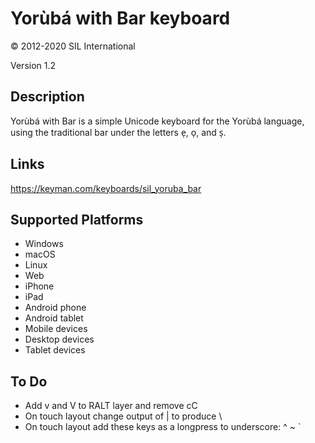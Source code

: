 Yorùbá with Bar keyboard
==============

© 2012-2020 SIL International

Version 1.2

Description
-----------

Yorùbá with Bar is a simple Unicode keyboard for the Yorùbá language, using the traditional bar under the letters e̩, o̩, and s̩.

Links
-----
https://keyman.com/keyboards/sil_yoruba_bar

Supported Platforms
-------------------
 * Windows
 * macOS
 * Linux
 * Web
 * iPhone
 * iPad
 * Android phone
 * Android tablet
 * Mobile devices
 * Desktop devices
 * Tablet devices

To Do
-------------------
* Add v and V to RALT layer and remove cC
* On touch layout change output of | to produce \
* On touch layout add these keys as a longpress to underscore: ^ ~ `
